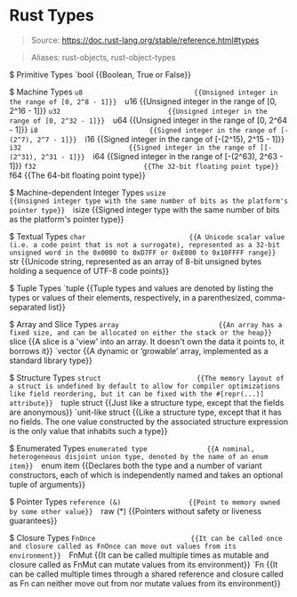 # Rust Types

> Source: https://doc.rust-lang.org/stable/reference.html#types

> Aliases: rust-objects, rust-object-types

$ Primitive Types
    `bool                          {{Boolean, True or False}} 

$ Machine Types
    `u8                            {{Unsigned integer in the range of [0, 2^8 - 1]}} 
    `u16                           {{Unsigned integer in the range of [0, 2^16 - 1]}} 
    `u32                           {{Unsigned integer in the range of [0, 2^32 - 1]}} 
    `u64                           {{Unsigned integer in the range of [0, 2^64 - 1]}} 
    `i8                            {{Signed integer in the range of [-(2^7), 2^7 - 1]}} 
    `i16                           {{Signed integer in the range of [-(2^15), 2^15 - 1]}} 
    `i32                           {{Signed integer in the range of [[-(2^31), 2^31 - 1]}} 
    `i64                           {{Signed integer in the range of [-(2^63), 2^63 - 1]}} 
    `f32                           {{The 32-bit floating point type}} 
    `f64                           {{The 64-bit floating point type}} 

$ Machine-dependent Integer Types
    `usize                         {{Unsigned integer type with the same number of bits as the platform's pointer type}} 
    `isize                         {{Signed integer type with the same number of bits as the platform's pointer type}} 

$ Textual Types
    `char                          {{A Unicode scalar value (i.e. a code point that is not a surrogate), represented as a 32-bit unsigned word in the 0x0000 to 0xD7FF or 0xE000 to 0x10FFFF range}} 
    `str                           {{Unicode string, represented as an array of 8-bit unsigned bytes holding a sequence of UTF-8 code points}} 

$ Tuple Types
    `tuple                         {{Tuple types and values are denoted by listing the types or values of their elements, respectively, in a parenthesized, comma-separated list}} 

$ Array and Slice Types
    `array                         {{An array has a fixed size, and can be allocated on either the stack or the heap}} 
    `slice                         {{A slice is a 'view' into an array. It doesn't own the data it points to, it borrows it}} 
    `vector                        {{A dynamic or ‘growable’ array, implemented as a standard library type}} 

$ Structure Types
    `struct                        {{The memory layout of a struct is undefined by default to allow for compiler optimizations like field reordering, but it can be fixed with the #[repr(...)] attribute}} 
    `tuple struct                  {{Just like a structure type, except that the fields are anonymous}} 
    `unit-like struct              {{Like a structure type, except that it has no fields. The one value constructed by the associated structure expression is the only value that inhabits such a type}} 

$ Enumerated Types
    `enumerated type               {{A nominal, heterogeneous disjoint union type, denoted by the name of an enum item}} 
    `enum item                     {{Declares both the type and a number of variant constructors, each of which is independently named and takes an optional tuple of arguments}} 

$ Pointer Types
    `reference (&)                 {{Point to memory owned by some other value}} 
    `raw (*)                       {{Pointers without safety or liveness guarantees}} 

$ Closure Types
    `FnOnce                        {{It can be called once and closure called as FnOnce can move out values from its environment}} 
    `FnMut                         {{It can be called multiple times as mutable and closure called as FnMut can mutate values from its environment}} 
    `Fn                            {{It can be called multiple times through a shared reference and closure called as Fn can neither move out from nor mutate values from its environment}} 

